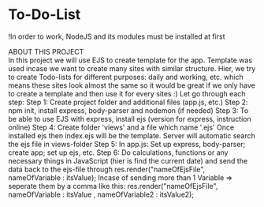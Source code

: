 # To-Do-List

!In order to work, NodeJS and its modules must be installed at first

ABOUT THIS PROJECT  
In this project we will use EJS to create template for the app.
Template was used incase we want to create many sites with similar structure.
Hier, we try to create Todo-lists for different purposes: daily and working, etc. which means these sites look almost the same so it would be great if we only have to create a template and then use it for every sites :)
Let go through each step:
    Step 1: Create project folder and additional files (app.js, etc.)
    Step 2: npm init, install express, body-parser and nodemon (if needed)
    Step 3: To be able to use EJS with express, install ejs (version for express, instruction online)
    Step 4: Create folder 'views' and a file which name '<index>.ejs'
Once installed ejs then index.ejs will be the template.
Server will automatic search the ejs file in views-folder
    Step 5: In app.js: Set up express, body-parser; create app; set up ejs, etc.
    Step 6: Do calculations, functions or any necessary things in JavaScript (hier is find the current date) 
    and send the data back to the ejs-file through res.render("nameOfEjsFile", nameOfVariable : itsValue);
    Incase of sending more than 1 Variable => seperate them by a comma like this:
    res.render("nameOfEjsFile", nameOfVariable : itsValue , nameOfVariable2 : itsValue2);
